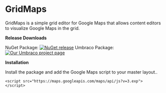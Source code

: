 # GridMaps
GridMaps is a simple grid editor for Google Maps that allows content editors to visualize Google Maps in the grid.

__Release Downloads__ 

NuGet Package: [![NuGet release](https://img.shields.io/nuget/v/GridMaps.svg)](https://www.nuget.org/packages/GridMaps/) 
Umbraco Package: [![Our Umbraco project page](https://img.shields.io/badge/our-umbraco-orange.svg)](https://our.umbraco.org/projects/website-utilities/gridmaps) 

__Installation__

Install the package and add the Google Maps script to your master layout..

    <script src="https://maps.googleapis.com/maps/api/js?v=3.exp"></script>
